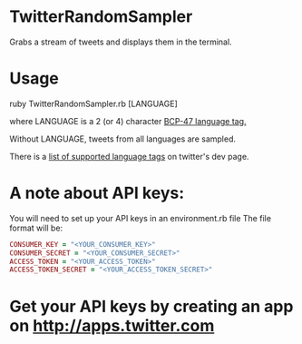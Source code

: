 # TwitterRandomSampler
Grabs a stream of tweets and displays them in the terminal.

# Usage
ruby TwitterRandomSampler.rb [LANGUAGE]

where LANGUAGE is a 2 (or 4) character [BCP-47 language tag.](https://tools.ietf.org/html/bcp47) 

Without LANGUAGE, tweets from all languages are sampled. 

There is a [list of supported language tags](https://dev.twitter.com/web/overview/languages) on twitter's dev page.

# A note about API keys:
You will need to set up your API keys in an environment.rb file
The file format will be:
```ruby
CONSUMER_KEY = "<YOUR_CONSUMER_KEY>"
CONSUMER_SECRET = "<YOUR_CONSUMER_SECRET>"
ACCESS_TOKEN = "<YOUR_ACCESS_TOKEN>"
ACCESS_TOKEN_SECRET = "<YOUR_ACCESS_TOKEN_SECRET>"
```
# Get your API keys by creating an app on http://apps.twitter.com
